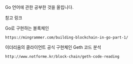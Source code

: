 Go 언어에 관한 공부한 것을 올립니다.




참고 링크

Go로 구현하는 블록체인<br>
```
https://mingrammer.com/building-blockchain-in-go-part-1/
```


이더리움의 클라이언트 공식 구현체인 Geth 코드 분석<br>
```
http://www.notforme.kr/block-chain/geth-code-reading
```
